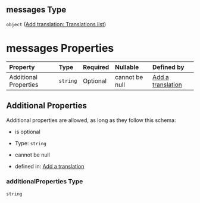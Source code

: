 ## messages Type

`object` ([Add translation: Translations list](add-translation-anyof-русский-properties-add-translation-translations-list.md))

# messages Properties

| Property              | Type     | Required | Nullable       | Defined by                                                                                                                                                                                       |
| :-------------------- | :------- | :------- | :------------- | :----------------------------------------------------------------------------------------------------------------------------------------------------------------------------------------------- |
| Additional Properties | `string` | Optional | cannot be null | [Add a translation](add-translation-anyof-русский-properties-add-translation-translations-list-additionalproperties.md "add-translation.json#/anyOf/8/properties/messages/additionalProperties") |

## Additional Properties

Additional properties are allowed, as long as they follow this schema:



*   is optional

*   Type: `string`

*   cannot be null

*   defined in: [Add a translation](add-translation-anyof-русский-properties-add-translation-translations-list-additionalproperties.md "add-translation.json#/anyOf/8/properties/messages/additionalProperties")

### additionalProperties Type

`string`
